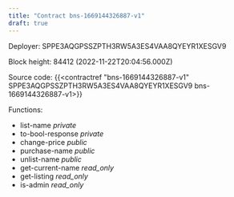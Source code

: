 ```yaml
---
title: "Contract bns-1669144326887-v1"
draft: true
---
```

Deployer: SPPE3AQGPSSZPTH3RW5A3ES4VAA8QYEYR1XESGV9


 



Block height: 84412 (2022-11-22T20:04:56.000Z)

Source code: {{<contractref "bns-1669144326887-v1" SPPE3AQGPSSZPTH3RW5A3ES4VAA8QYEYR1XESGV9 bns-1669144326887-v1>}}

Functions:

* list-name _private_
* to-bool-response _private_
* change-price _public_
* purchase-name _public_
* unlist-name _public_
* get-current-name _read_only_
* get-listing _read_only_
* is-admin _read_only_

